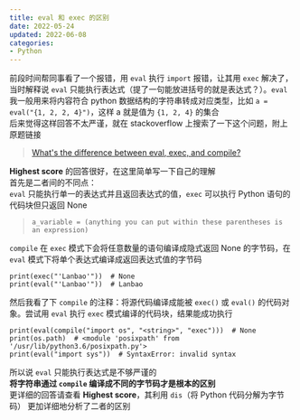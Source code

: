 ```yaml
---
title: eval 和 exec 的区别
date: 2022-05-24
updated: 2022-06-08
categories: 
- Python
---
```



前段时间帮同事看了一个报错，用 `eval` 执行 `import` 报错，让其用 `exec` 解决了，当时解释说 `eval` 只能执行表达式（提了一句能放进括号的就是表达式？）。`eval` 我一般用来将内容符合 python 数据结构的字符串转成对应类型，比如 `a = eval("{1, 2, 2, 4}")`，这样 a 就是值为 `{1, 2, 4}` 的集合  
后来觉得这样回答不太严谨，就在 stackoverflow 上搜索了一下这个问题，附上原题链接  
> [What's the difference between eval, exec, and compile?](https://stackoverflow.com/questions/2220699/whats-the-difference-between-eval-exec-and-compile)  

**Highest score** 的回答很好，在这里简单写一下自己的理解  
首先是二者间的不同点：  
`eval` 只能执行单一的表达式并且返回表达式的值，`exec` 可以执行 Python 语句的代码块但只返回 None  
> `a_variable = (anything you can put within these parentheses is an expression)`  

`compile` 在 `exec` 模式下会将任意数量的语句编译成隐式返回 None 的字节码，在 `eval` 模式下将单个表达式编译成返回表达式值的字节码  
```
print(exec("'Lanbao'"))  # None
print(eval("'Lanbao'"))  # Lanbao

```


然后我看了下 `compile` 的注释：将源代码编译成能被 `exec()` 或 `eval()` 的代码对象。尝试用 `eval` 执行 `exec` 模式编译的代码块，结果能成功执行
```
print(eval(compile("import os", "<string>", "exec")))  # None
print(os.path)  # <module 'posixpath' from '/usr/lib/python3.6/posixpath.py'>
print(eval("import sys"))  # SyntaxError: invalid syntax

```
所以说 `eval` 只能执行表达式是不够严谨的  
**将字符串通过 `compile` 编译成不同的字节码才是根本的区别**  
更详细的回答请查看 **Highest score**，其利用 `dis`（将 Python 代码分解为字节码） 更加详细地分析了二者的区别
